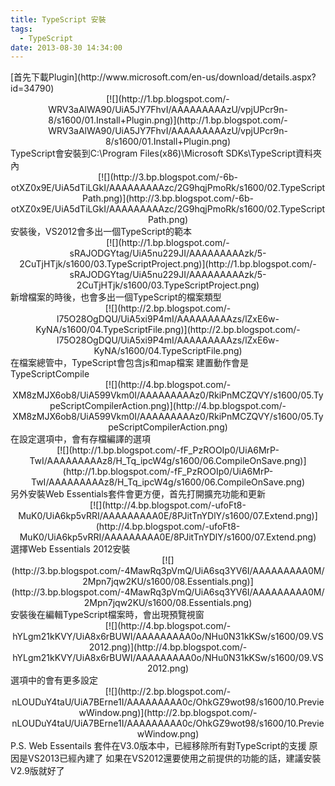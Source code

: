 ```yaml
---
title: TypeScript 安裝
tags:
  - TypeScript
date: 2013-08-30 14:34:00
---
```


<div>[首先下載Plugin](http://www.microsoft.com/en-us/download/details.aspx?id=34790)</div>
<div class="separator" style="clear: both; text-align: center;">[![](http://1.bp.blogspot.com/-WRV3aAlWA90/UiA5JY7FhvI/AAAAAAAAAzU/vpjUPcr9n-8/s1600/01.Install+Plugin.png)](http://1.bp.blogspot.com/-WRV3aAlWA90/UiA5JY7FhvI/AAAAAAAAAzU/vpjUPcr9n-8/s1600/01.Install+Plugin.png)</div>
<div>TypeScript會安裝到C:\Program Files(x86)\Microsoft SDKs\TypeScript資料夾內</div>
<div class="separator" style="clear: both; text-align: center;">[![](http://3.bp.blogspot.com/-6b-otXZ0x9E/UiA5dTiLGkI/AAAAAAAAAzc/2G9hqjPmoRk/s1600/02.TypeScriptPath.png)](http://3.bp.blogspot.com/-6b-otXZ0x9E/UiA5dTiLGkI/AAAAAAAAAzc/2G9hqjPmoRk/s1600/02.TypeScriptPath.png)</div>
<div>安裝後，VS2012會多出一個TypeScript的範本</div>
<div class="separator" style="clear: both; text-align: center;">[![](http://1.bp.blogspot.com/-sRAJODGYtag/UiA5nu229JI/AAAAAAAAAzk/5-2CuTjHTjk/s1600/03.TypeScriptProject.png)](http://1.bp.blogspot.com/-sRAJODGYtag/UiA5nu229JI/AAAAAAAAAzk/5-2CuTjHTjk/s1600/03.TypeScriptProject.png)</div>
<div>新增檔案的時後，也會多出一個TypeScript的檔案類型</div>
<div class="separator" style="clear: both; text-align: center;">[![](http://2.bp.blogspot.com/-l75O28OgDQU/UiA5xi9P4mI/AAAAAAAAAzs/lZxE6w-KyNA/s1600/04.TypeScriptFile.png)](http://2.bp.blogspot.com/-l75O28OgDQU/UiA5xi9P4mI/AAAAAAAAAzs/lZxE6w-KyNA/s1600/04.TypeScriptFile.png)</div>
<div>在檔案總管中，TypeScript會包含js和map檔案
建置動作會是TypeScriptCompile</div>
<div class="separator" style="clear: both; text-align: center;">[![](http://4.bp.blogspot.com/-XM8zMJX6ob8/UiA599Vkm0I/AAAAAAAAAz0/RkiPnMCZQVY/s1600/05.TypeScriptCompilerAction.png)](http://4.bp.blogspot.com/-XM8zMJX6ob8/UiA599Vkm0I/AAAAAAAAAz0/RkiPnMCZQVY/s1600/05.TypeScriptCompilerAction.png)</div><div>在設定選項中，會有存檔編譯的選項</div>
<div class="separator" style="clear: both; text-align: center;">[![](http://1.bp.blogspot.com/-fF_PzROOIp0/UiA6MrP-TwI/AAAAAAAAAz8/H_Tq_ipcW4g/s1600/06.CompileOnSave.png)](http://1.bp.blogspot.com/-fF_PzROOIp0/UiA6MrP-TwI/AAAAAAAAAz8/H_Tq_ipcW4g/s1600/06.CompileOnSave.png)</div>
<div>另外安裝Web Essentials套件會更方便，首先打開擴充功能和更新</div>
<div class="separator" style="clear: both; text-align: center;">[![](http://4.bp.blogspot.com/-ufoFt8-MuK0/UiA6kp5vRRI/AAAAAAAAA0E/8PJitTnYDlY/s1600/07.Extend.png)](http://4.bp.blogspot.com/-ufoFt8-MuK0/UiA6kp5vRRI/AAAAAAAAA0E/8PJitTnYDlY/s1600/07.Extend.png)</div>
<div>選擇Web Essentials 2012安裝</div>
<div class="separator" style="clear: both; text-align: center;">[![](http://3.bp.blogspot.com/-4MawRq3pVmQ/UiA6sq3YV6I/AAAAAAAAA0M/2Mpn7jqw2KU/s1600/08.Essentials.png)](http://3.bp.blogspot.com/-4MawRq3pVmQ/UiA6sq3YV6I/AAAAAAAAA0M/2Mpn7jqw2KU/s1600/08.Essentials.png)</div>
<div>安裝後在編輯TypeScript檔案時，會出現預覽視窗</div><div class="separator" style="clear: both; text-align: center;">[![](http://4.bp.blogspot.com/-hYLgm21kKVY/UiA8x6rBUWI/AAAAAAAAA0o/NHu0N31kKSw/s1600/09.VS2012.png)](http://4.bp.blogspot.com/-hYLgm21kKVY/UiA8x6rBUWI/AAAAAAAAA0o/NHu0N31kKSw/s1600/09.VS2012.png)</div>
<div class="separator" style="clear: both; text-align: center;"></div>

<div>選項中的會有更多設定</div>
<div class="separator" style="clear: both; text-align: center;">[![](http://2.bp.blogspot.com/-nLOUDuY4taU/UiA7BErne1I/AAAAAAAAA0c/OhkGZ9wot98/s1600/10.PreviewWindow.png)](http://2.bp.blogspot.com/-nLOUDuY4taU/UiA7BErne1I/AAAAAAAAA0c/OhkGZ9wot98/s1600/10.PreviewWindow.png)</div>
<div>P.S. Web Essentails 套件在V3.0版本中，已經移除所有對TypeScript的支援
原因是VS2013已經內建了
如果在VS2012還要使用之前提供的功能的話，建議安裝V2.9版就好了</div>